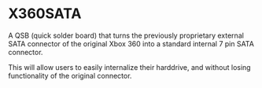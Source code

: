# X360SATA
A QSB (quick solder board) that turns the previously proprietary external SATA connector of the original Xbox 360 into a standard internal 7 pin SATA connector. 

This will allow users to easily internalize their harddrive, and without losing functionality of the original connector. 
